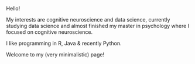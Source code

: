Hello!

My interests are cognitive neuroscience and data science, currently studying data science and almost finished my master in psychology where I focused on cognitive neuroscience.

I like programming in R, Java & recently Python.

Welcome to my (very minimalistic) page!
